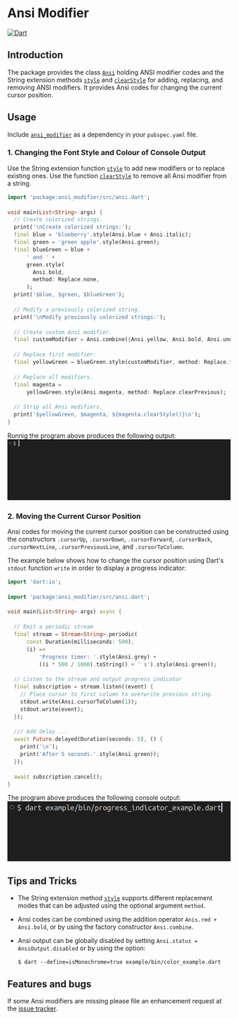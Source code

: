 # Ansi Modifier
[![Dart](https://github.com/simphotonics/ansi_modifier/actions/workflows/dart.yml/badge.svg)](https://github.com/simphotonics/ansi_modifier/actions/workflows/dart.yml)

## Introduction

The package provides the class [`Ansi`][Ansi] holding ANSI modifier codes and
the String extension methods [`style`][style] and [`clearStyle`][clearStyle]
for adding, replacing, and removing ANSI modifiers.
It provides Ansi codes for changing the current cursor position.

## Usage

Include [`ansi_modifier`][ansi_modifier] as a dependency
 in your `pubspec.yaml` file.


### 1. Changing the Font Style and Colour of Console Output
Use the String extension function [`style`][style] to add new modifiers or
to replace existing ones. Use the function [`clearStyle`][clearStyle] to remove
all Ansi modifier from a string.

```Dart
import 'package:ansi_modifier/src/ansi.dart';

void main(List<String> args) {
  // Create colorized strings.
  print('\nCreate colorized strings:');
  final blue = 'blueberry'.style(Ansi.blue + Ansi.italic);
  final green = 'green apple'.style(Ansi.green);
  final blueGreen = blue +
      ' and ' +
      green.style(
        Ansi.bold,
        method: Replace.none,
      );
  print('$blue, $green, $blueGreen');

  // Modify a previously colorized string.
  print('\nModify previously colorized strings:');

  // Create custom Ansi modifier.
  final customModifier = Ansi.combine({Ansi.yellow, Ansi.bold, Ansi.underline});

  // Replace first modifier:
  final yellowGreen = blueGreen.style(customModifier, method: Replace.first);

  // Replace all modifiers.
  final magenta =
      yellowGreen.style(Ansi.magenta, method: Replace.clearPrevious);

  // Strip all Ansi modifiers.
  print('$yellowGreen, $magenta, ${magenta.clearStyle()}\n');
}
```

Runnig the program above produces the following output:
![Console Output](https://raw.githubusercontent.com/simphotonics/ansi_modifier/main/images/console_output.gif)


### 2. Moving the Current Cursor Position

Ansi codes for moving the current cursor position can be constructed using the
constructors `.cursorUp`, `.cursorDown`,
`.cursorForward`,
`.cursorBack`,
`.cursorNextLine`,
`.cursorPreviousLine`, and
`.cursorToColumn`.

The example below shows how to change the cursor position
using Dart's `stdout` function `write` in order to display a
progress indicator:

```Dart
import 'dart:io';

import 'package:ansi_modifier/src/ansi.dart';

void main(List<String> args) async {

  // Emit a periodic stream
  final stream = Stream<String>.periodic(
      const Duration(milliseconds: 500),
      (i) =>
          'Progress timer: '.style(Ansi.grey) +
          ((i * 500 / 1000).toString() + ' s').style(Ansi.green));

  // Listen to the stream and output progress indicator
  final subscription = stream.listen((event) {
    // Place cursor to first column to overwrite previous string.
    stdout.write(Ansi.cursorToColumn(1));
    stdout.write(event);
  });

  /// Add delay ...
  await Future.delayed(Duration(seconds: 5), () {
    print('\n');
    print('After 5 seconds.'.style(Ansi.green));
  });

  await subscription.cancel();
}
```
The program above produces the following console output:
![Progress Indicator](https://raw.githubusercontent.com/simphotonics/ansi_modifier/main/images/progress_indicator.gif)


## Tips and Tricks

* The String extension method [`style`][style] supports different
replacement modes that can be adjusted using the optional argument `method`.

* Ansi codes can be combined using the addition operator `Anis.red + Ansi.bold`,
or by using the factory constructor `Ansi.combine`.

* Ansi output can be globally disabled by setting
`Ansi.status = AnsiOutput.disabled` or by using the option:
  ```Console
  $ dart --define=isMonochrome=true example/bin/color_example.dart

  ```

## Features and bugs

If some Ansi modifiers are missing please file an enhancement request
at the [issue tracker][tracker].

[tracker]: https://github.com/simphotonics/ansi_modifier/issues

[ansi_modifier]: https://pub.dev/packages/ansi_modifier

[Ansi]: https://pub.dev/packages/ansi_modifier/latest/ansi_modifier/Ansi-class.html

[style]: https://pub.dev/documentation/ansi_modifier/latest/ansi_modifier/AnsiModifier/style.html

[clearStyle]: https://pub.dev/documentation/ansi_modifier/latest/ansi_modifier/AnsiModifier/clearStyle.html
